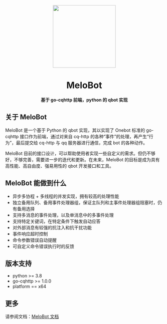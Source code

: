 <div align="center">
<img width=200 src="https://proj.glowmem.com/MeloBot/images/icon.png" />
<h1>MeloBot</h1>
<p><strong>基于 go-cqhttp 前端，python 的 qbot 实现</strong></p>
</div>

## 关于 MeloBot

MeloBot 是一个基于 Python 的 qbot 实现，其以实现了 Onebot 标准的 go-cqhttp 接口作为前端，通过对来自 cq-http 的各种“事件”的处理，再产生“行为”，最后提交给 cq-http 与 qq 服务器进行通信，完成 bot 的各种动作。

MeloBot 目前的接口设计，可以帮助使用者实现一些自定义的需求。但仍不够好，不够完善，需要进一步的迭代和更新。在未来，MeloBot 的目标是成为具有高性能、高自由度、强易用性的 qbot 开发接口和工具。

## MeloBot 能做到什么
- 异步多协程 + 多线程的并发实现，拥有较高的处理性能
- 独立备用队列、备用事件处理器组，保证主队列和主事件处理器组阻塞时，仍有备用选择
- 支持多消息的事件处理，以及单消息中的多事件处理
- 支持特定关键词，在特定条件下触发自动应答
- 对外部消息有较强的抗注入和抗干扰功能
- 事件响应超时控制
- 命令参数错误自动提醒
- 可自定义命令错误执行时的反馈

## 版本支持
- python >= 3.8
- go-cqhttp >= 1.0.0
- platform == x64

## 更多
请参阅文档：[MeloBot 文档](https://proj.glowmem.com/MeloBot/)